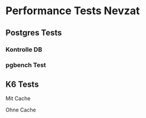 # Performance Tests Nevzat
## Postgres Tests
### Kontrolle DB



### pgbench Test




## K6 Tests

Mit Cache


Ohne Cache

